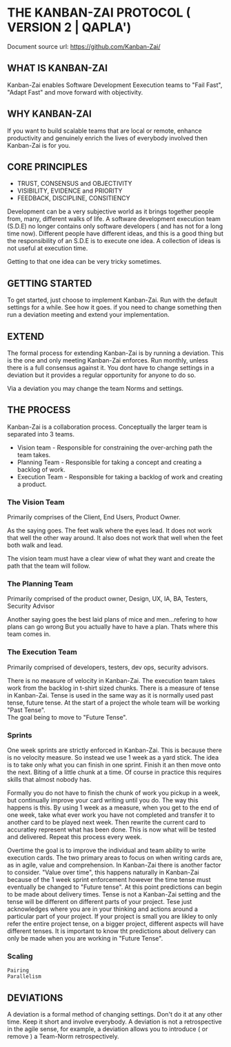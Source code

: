 # THE KANBAN-ZAI PROTOCOL ( VERSION 2 | QAPLA')
Document source url: https://github.com/Kanban-Zai/

## WHAT IS KANBAN-ZAI

Kanban-Zai enables Software Development Eexecution teams to "Fail Fast", "Adapt Fast" and move forward with objectivity.

## WHY KANBAN-ZAI

If you want to build scalable teams that are local or remote, enhance productivity and genuinely enrich the 
lives of everybody involved then Kanban-Zai is for you.

## CORE PRINCIPLES

* TRUST, CONSENSUS and OBJECTIVITY
* VISIBILITY, EVIDENCE and PRIORITY
* FEEDBACK, DISCIPLINE, CONSITIENCY

Development can be a very subjective world as it brings together people from, many, different walks of life.  A software
development execution team (S.D.E) no longer contains only software developers ( and has not for a long time now).
Different people have different ideas, and this is a good thing but the responsibility of an S.D.E is to execute one 
idea.  A collection of ideas is not useful at execution time.

Getting to that one idea can be very tricky sometimes.

## GETTING STARTED

To get started, just choose to implement Kanban-Zai.  Run with the default settings for a while.  See how it goes. if
you need to change something then run a deviation meeting and extend your implementation.

## EXTEND

The formal process for extending Kanban-Zai is by running a deviation. This is the one and only meeting Kanban-Zai 
enforces.  Run monthly, unless there is a full consensus against it.  You dont have to change settings in a deviation
but it provides a regular opportunity for anyone to do so.  

Via a deviation you may change the team Norms and settings.


## THE PROCESS

Kanban-Zai is a collaboration process.  Conceptually the larger team is separated into 3 teams.

* Vision team       - Responsible for constraining the over-arching path the team takes.
* Planning Team     - Responsible for taking a concept and creating a backlog of work.
* Execution Team    - Responsible for taking a backlog of work and creating a product.

### The Vision Team

Primarily comprises of the Client, End Users, Product Owner.

As the saying goes.  The feet walk where the eyes lead.  It does not work that well the other
way around.  It also does not work that well when the feet both walk and lead.

The vision team must have a clear view of what they want and create the path that the team will follow.

### The Planning Team
Primarily comprised of the product owner, Design, UX, IA, BA, Testers, Security Advisor

Another saying goes the best laid plans of mice and men...refering to how plans can go wrong
But you actually have to have a plan.  Thats where this team comes in.

### The Execution Team
Primarily comprised of developers, testers, dev ops, security advisors.

There is no measure of velocity in Kanban-Zai. The execution team takes work from the 
backlog in t-shirt sized chunks.  There is a measure of tense in Kanban-Zai.  Tense is used in the same way as it is 
normally used past tense, future tense.  At the start of a project the whole team will be working "Past Tense".  
The goal being to move to "Future Tense".

### Sprints
One week sprints are strictly enforced in Kanban-Zai.  This is because there is no velocity measure.  So instead we
use 1 week as a yard stick.  The idea is to take only what you can finish in one sprint.  Finish it an then move onto 
the next.  Biting of a little chunk at a time.  Of course in practice this requires skills that almost nobody has.  

Formally you do not have to finish the chunk of work you pickup in a week, but continually improve your card writing 
until you do.  The way this happens is this.  By using 1 week as a measure, when you get to the end of one week, take
what ever work you have not completed and transfer it to another card to be played next week.  Then rewrite the
current card to accuratley represent what has been done.  This is now what will be tested and delivered.  Repeat this
process every week.

Overtime the goal is to improve the individual and team ability to write execution cards.  The two primary areas to 
focus on when writing cards are, as in agile, value and comprehension.  In Kanban-Zai there is another factor to 
consider. "Value over time", this happens naturally in Kanban-Zai because of the 1 week sprint enforcement however
the time tense must eventually be changed to "Future tense".  At this point predictions can begin to be made about 
delivery times.  Tense is not a Kanban-Zai setting and the tense will be different on different parts of your project.
Tese just acknowledges where you are in your thinking and actions around a particular part of your project.  If your 
project is small you are likley to only refer the entire project tense, on a bigger project, different aspects will
have different tenses.  It is important to know tht predictions about delivery can only be made when you are working
in "Future Tense".

### Scaling
    Pairing
    Parallelism


## DEVIATIONS

A deviation is a formal method of changing settings.  Don't do it at any other time.  Keep it short and involve 
everybody.  A deviation is not a retrospective in the agile sense, for example, a deviation allows you to 
introduce ( or remove ) a Team-Norm retrospectively.


